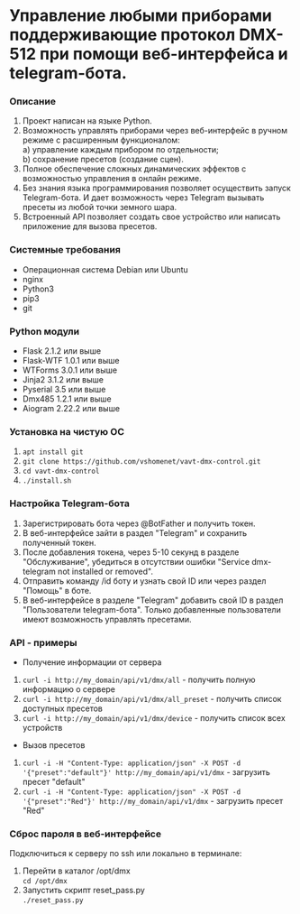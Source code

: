Управление любыми приборами поддерживающие протокол DMX-512 при помощи веб-интерфейса и telegram-бота.
===
### Описание
1. Проект написан на языке Python. 
2. Возможность управлять приборами через веб-интерфейс в ручном режиме с расширенным функционалом: \
a) управление каждым прибором по отдельности; \
b) сохранение пресетов (создание сцен).
3. Полное обеспечение сложных динамических эффектов с возможностью управления  в онлайн режиме. 
4. Без знания языка программирования позволяет осуществить запуск Telegram-бота. И дает возможность через Telegram вызывать пресеты из любой точки земного шара.
5. Встроенный API позволяет создать свое устройство или написать приложение для вызова пресетов.

### Системные требования
* Операционная система Debian или Ubuntu
* nginx
* Python3
* pip3
* git

### Python модули
* Flask 2.1.2 или выше
* Flask-WTF 1.0.1 или выше
* WTForms 3.0.1 или выше
* Jinja2 3.1.2 или выше
* Pyserial 3.5 или выше
* Dmx485 1.2.1 или выше
* Aiogram 2.22.2 или выше

### Установка на чистую ОС
1. `apt install git`
2. `git clone https://github.com/vshomenet/vavt-dmx-control.git`
3. `cd vavt-dmx-control` 
4. `./install.sh`

###  Настройка Telegram-бота
1. Зарегистрировать бота через @BotFather и получить токен.
2. В веб-интерфейсе зайти в раздел "Telegram" и сохранить полученный токен.
3. После добавления токена, через 5-10 секунд в разделе "Обслуживание", убедиться в отсутствии ошибки "Service dmx-telegram not installed or removed".
4. Отправить команду /id боту и узнать свой ID или через раздел "Помощь" в боте.
5. В веб-интерфейсе в разделе "Telegram" добавить свой ID в раздел "Пользователи telegram-бота". Только добавленные пользователи имеют возможность управлять пресетами.

### API - примеры
* Получение информации от сервера
1. `curl -i http://my_domain/api/v1/dmx/all` - получить полную информацию о сервере
2. `curl -i http://my_domain/api/v1/dmx/all_preset` - получить список доступных пресетов
3. `curl -i http://my_domain/api/v1/dmx/device` - получить список всех устройств
* Вызов пресетов
1. `curl -i -H "Content-Type: application/json" -X POST -d '{"preset":"default"}' http://my_domain/api/v1/dmx` - загрузить пресет "default"
2. `curl -i -H "Content-Type: application/json" -X POST -d '{"preset":"Red"}' http://my_domain/api/v1/dmx` - загрузить пресет "Red"

### Сброс пароля в веб-интерфейсе
Подключиться к серверу по ssh или локально в терминале:
1. Перейти в каталог /opt/dmx \
`cd /opt/dmx`
2. Запустить скрипт reset_pass.py \
`./reset_pass.py` 
